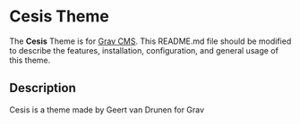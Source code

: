 # Cesis Theme

The **Cesis** Theme is for [Grav CMS](http://github.com/getgrav/grav).  This README.md file should be modified to describe the features, installation, configuration, and general usage of this theme.

## Description

Cesis is a theme made by Geert van Drunen for Grav
